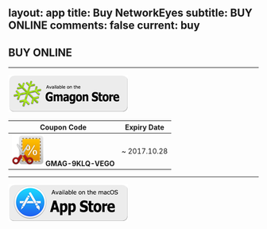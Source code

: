 layout: app
title: Buy NetworkEyes
subtitle: BUY ONLINE
comments: false
current: buy
---

## <strong>BUY ONLINE</strong>
---

[![](../../../asset/images/gmagon-available.png)](https://shopper.mycommerce.com/checkout/cart/add/55399-55)

Coupon Code | Expiry Date
------ | -------
![](../../../asset/images/coupon.png) **GMAG-9KLQ-VEGO** | ~ 2017.10.28

---
[![](../../../asset/images/mas-available.png)](https://itunes.apple.com/us/app/networkeyes/id902946350?l=zh&ls=1&mt=12)


